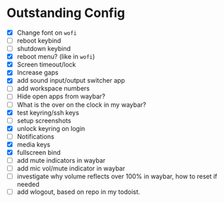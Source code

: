 # Outstanding Config

- [x] Change font on `wofi`
- [ ] reboot keybind
- [ ] shutdown keybind
- [x] reboot menu? (like in `wofi`)
- [x] Screen timeout/lock
- [x] Increase gaps
- [x] add sound input/output switcher app
- [ ] add workspace numbers
- [ ] Hide open apps from waybar?
- [ ] What is the over on the clock in my waybar?
- [x] test keyring/ssh keys
- [ ] setup screenshots
- [x] unlock keyring on login
- [ ] Notifications
- [x] media keys
- [x] fullscreen bind
- [ ] add mute indicators in waybar
- [ ] add mic vol/mute indicator in waybar
- [ ] investigate why volume reflects over 100% in waybar, how to reset if needed
- [ ] add wlogout, based on repo in my todoist.
